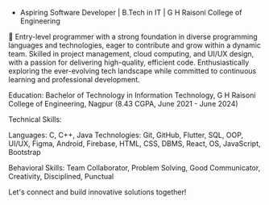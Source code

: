 - Aspiring Software Developer | B.Tech in IT | G H Raisoni College of Engineering

🚀 Entry-level programmer with a strong foundation in diverse programming languages and technologies, eager to contribute and grow within a dynamic team. Skilled in project management, cloud computing, and UI/UX design, with a passion for delivering high-quality, efficient code. Enthusiastically exploring the ever-evolving tech landscape while committed to continuous learning and professional development.

Education: Bachelor of Technology in Information Technology, G H Raisoni College of Engineering, Nagpur (8.43 CGPA, June 2021 - June 2024)

Technical Skills:

Languages: C, C++, Java
Technologies: Git, GitHub, Flutter, SQL, OOP, UI/UX, Figma, Android, Firebase, HTML, CSS, DBMS, React, OS, JavaScript, Bootstrap

Behavioral Skills: Team Collaborator, Problem Solving, Good Communicator, Creativity, Disciplined, Punctual

Let's connect and build innovative solutions together!

<!---
AakanshaThakur/AakanshaThakur is a ✨ special ✨ repository because its `README.md` (this file) appears on your GitHub profile.
You can click the Preview link to take a look at your changes.
--->
